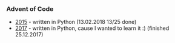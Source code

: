 ### Advent of Code

- [2015](2015) - written in Python (13.02.2018 13/25 done)
- [2017](2017) - written in Python, cause I wanted to learn it :) (finished 25.12.2017)
